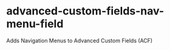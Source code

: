 advanced-custom-fields-nav-menu-field
=====================================

Adds Navigation Menus to Advanced Custom Fields (ACF)
